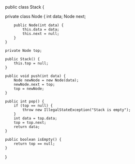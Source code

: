public class Stack {

   
   private class Node {
        int data;
        Node next;

        public Node(int data) {
            this.data = data;
            this.next = null;
        }
    }

    private Node top;

    public Stack() {
        this.top = null;
    }

    public void push(int data) {
        Node newNode = new Node(data);
        newNode.next = top;
        top = newNode;
    }

    public int pop() {
        if (top == null) {
            throw new IllegalStateException("Stack is empty");
        }
        int data = top.data;
        top = top.next;
        return data;
    }

    public boolean isEmpty() {
        return top == null;
    }
}
